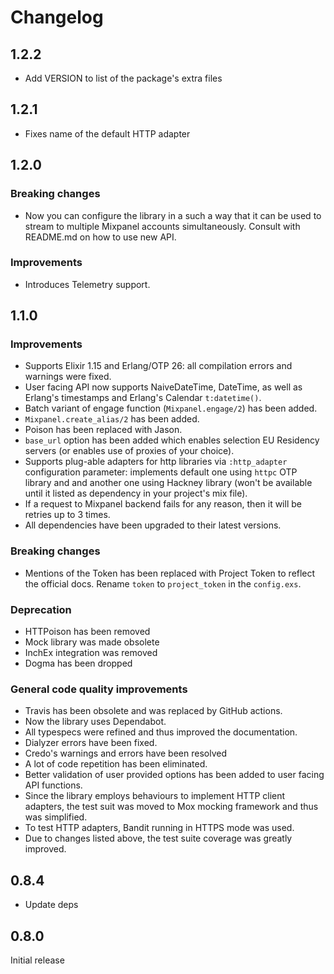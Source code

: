 # Changelog

## 1.2.2

* Add VERSION to list of the package's extra files

## 1.2.1

* Fixes name of the default HTTP adapter

## 1.2.0

### Breaking changes

* Now you can configure the library in a such a way that it can be used to
  stream to multiple Mixpanel accounts simultaneously. Consult with README.md on
  how to use new API.

### Improvements

* Introduces Telemetry support.

## 1.1.0

### Improvements

* Supports Elixir 1.15 and Erlang/OTP 26: all compilation errors and warnings
  were fixed.
* User facing API now supports NaiveDateTime, DateTime, as well as Erlang's
  timestamps and Erlang's Calendar `t:datetime()`.
* Batch variant of engage function (`Mixpanel.engage/2`) has been added.
* `Mixpanel.create_alias/2` has been added.
* Poison has been replaced with Jason.
* `base_url` option has been added which enables selection EU Residency servers
  (or enables use of proxies of your choice).
* Supports plug-able adapters for http libraries via `:http_adapter`
  configuration parameter: implements default one using `httpc` OTP library and
  and another one using Hackney library (won't be available until it listed as
  dependency in your project's mix file).
* If a request to Mixpanel backend fails for any reason, then it will be retries
  up to 3 times.
* All dependencies have been upgraded to their latest versions.

### Breaking changes

* Mentions of the Token has been replaced with Project Token to reflect the
  official docs. Rename `token` to `project_token` in the `config.exs`.

### Deprecation

* HTTPoison has been removed
* Mock library was made obsolete
* InchEx integration was removed
* Dogma has been dropped

### General code quality improvements

* Travis has been obsolete and was replaced by GitHub actions.
* Now the library uses Dependabot.
* All typespecs were refined and thus improved the documentation.
* Dialyzer errors have been fixed.
* Credo's warnings and errors have been resolved
* A lot of code repetition has been eliminated.
* Better validation of user provided options has been added to user facing API
  functions.
* Since the library employs behaviours to implement HTTP client adapters, the
  test suit was moved to Mox mocking framework and thus was simplified.
* To test HTTP adapters, Bandit running in HTTPS mode was used.
* Due to changes listed above, the test suite coverage was greatly improved.

## 0.8.4

* Update deps

## 0.8.0

Initial release
